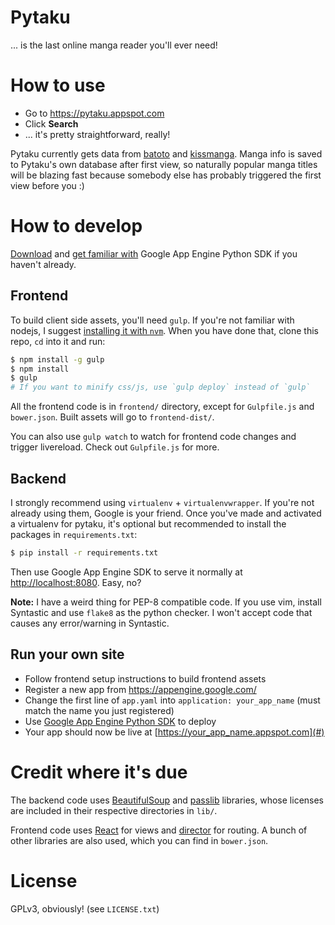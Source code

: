 # Pytaku
... is the last online manga reader you'll ever need!

# How to use

- Go to https://pytaku.appspot.com
- Click **Search**
- ... it's pretty straightforward, really!

Pytaku currently gets data from [batoto][1] and [kissmanga][2]. Manga info is saved to Pytaku's own
database after first view, so naturally popular manga titles will be blazing fast because somebody
else has probably triggered the first view before you :)

# How to develop

[Download][3] and [get familiar with][4] Google App Engine Python SDK if you haven't already.

## Frontend

To build client side assets, you'll need `gulp`. If you're not familiar with nodejs, I suggest
[installing it with `nvm`][5]. When you have done that, clone this repo, `cd` into it and run:

```bash
$ npm install -g gulp
$ npm install
$ gulp
# If you want to minify css/js, use `gulp deploy` instead of `gulp`
```

All the frontend code is in `frontend/` directory, except for `Gulpfile.js` and `bower.json`. Built
assets will go to `frontend-dist/`.

You can also use `gulp watch` to watch for frontend code changes and trigger livereload. Check out
`Gulpfile.js` for more.

## Backend

I strongly recommend using `virtualenv` + `virtualenvwrapper`. If you're not already using them,
Google is your friend. Once you've made and activated a virtualenv for pytaku, it's optional but
recommended to install the packages in `requirements.txt`:

```bash
$ pip install -r requirements.txt
```
Then use Google App Engine SDK to serve it normally at [http://localhost:8080][6]. Easy, no?

**Note:** I have a weird thing for PEP-8 compatible code. If you use vim, install Syntastic and use
`flake8` as the python checker. I won't accept code that causes any error/warning in Syntastic.

## Run your own site

- Follow frontend setup instructions to build frontend assets
- Register a new app from https://appengine.google.com/
- Change the first line of `app.yaml` into `application: your_app_name` (must match the name you
  just registered)
- Use [Google App Engine Python SDK][3] to deploy
- Your app should now be live at [https://your_app_name.appspot.com](#)

# Credit where it's due

The backend code uses [BeautifulSoup][7] and [passlib][8] libraries, whose licenses are included in
their respective directories in `lib/`.

Frontend code uses [React][9] for views and [director][10] for routing. A bunch of other libraries
are also used, which you can find in `bower.json`.

# License

GPLv3, obviously! (see `LICENSE.txt`)

[1]: http://www.batoto.net/
[2]: http://kissmanga.com/
[3]: https://developers.google.com/appengine/downloads
[4]: https://developers.google.com/appengine/docs/python/gettingstartedpython27/introduction
[5]: https://github.com/creationix/nvm
[6]: http://localhost:8080
[7]: http://www.crummy.com/software/BeautifulSoup/
[8]: https://pythonhosted.org/passlib/
[9]: http://facebook.github.io/react/
[10]: https://github.com/flatiron/director
